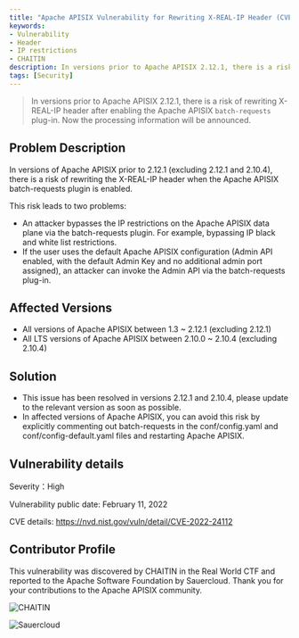 ```yaml
---
title: "Apache APISIX Vulnerability for Rewriting X-REAL-IP Header (CVE-2022-24112)"
keywords: 
- Vulnerability
- Header
- IP restrictions
- CHAITIN
description: In versions prior to Apache APISIX 2.12.1, there is a risk of rewriting X-REAL-IP header after enabling the Apache APISIX `batch- requests` plug-in. Now the processing information will be announced.
tags: [Security]
---
```


> In versions prior to Apache APISIX 2.12.1, there is a risk of rewriting X-REAL-IP header after enabling the Apache APISIX `batch-requests` plug-in. Now the processing information will be announced.

<!--truncate-->

## Problem Description

In versions of Apache APISIX prior to 2.12.1 (excluding 2.12.1 and 2.10.4), there is a risk of rewriting the X-REAL-IP header when the Apache APISIX batch-requests plugin is enabled.

This risk leads to two problems:

- An attacker bypasses the IP restrictions on the Apache APISIX data plane via the batch-requests plugin. For example, bypassing IP black and white list restrictions.
- If the user uses the default Apache APISIX configuration (Admin API enabled, with the default Admin Key and no additional admin port assigned), an attacker can invoke the Admin API via the batch-requests plug-in.

## Affected Versions

- All versions of Apache APISIX between 1.3 ~ 2.12.1 (excluding 2.12.1)
- All LTS versions of Apache APISIX between 2.10.0 ~ 2.10.4 (excluding 2.10.4)

## Solution

- This issue has been resolved in versions 2.12.1 and 2.10.4, please update to the relevant version as soon as possible.
- In affected versions of Apache APISIX, you can avoid this risk by explicitly commenting out batch-requests in the conf/config.yaml and conf/config-default.yaml files and restarting Apache APISIX.

## Vulnerability details

Severity：High

Vulnerability public date: February 11, 2022

CVE details: https://nvd.nist.gov/vuln/detail/CVE-2022-24112

## Contributor Profile

This vulnerability was discovered by CHAITIN in the Real World CTF and reported to the Apache Software Foundation by Sauercloud. Thank you for your contributions to the Apache APISIX community.

![CHAITIN](https://static.apiseven.com/202108/1644480307386-91e48731-b872-480f-8a24-0de7e43d00a9.png)

![Sauercloud](https://static.apiseven.com/202108/1644632196291-6b9bca14-7893-47c7-9f93-99c28ff54044.png)
